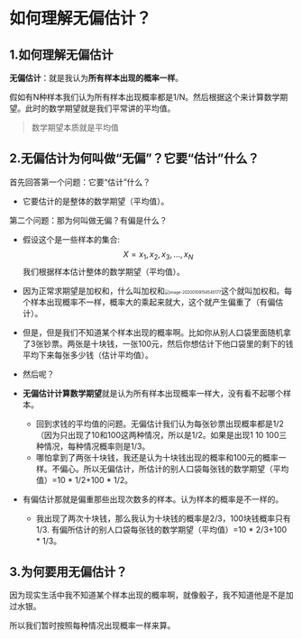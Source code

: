 # 如何理解无偏估计？



## 1.如何理解无偏估计

**无偏估计**：就是我认为**所有样本出现的概率一样**。

假如有N种样本我们认为所有样本出现概率都是1/N。然后根据这个来计算数学期望。此时的数学期望就是我们平常讲的平均值。

> 数学期望本质就是平均值

## 2.无偏估计为何叫做“无偏”？它要“估计”什么？

首先回答第一个问题：它要“估计”什么？

- 它要估计的是整体的数学期望（平均值）。

第二个问题：那为何叫做无偏？有偏是什么？

- 假设这个是一些样本的集合:$$X=x_1, x_2, x_3,...,x_N$$  我们根据样本估计整体的数学期望（平均值）。
- 因为正常求期望是加权和，什么叫加权和<img src="https://tva1.sinaimg.cn/large/006tNbRwgy1gaqcv5r11wj307u01at8l.jpg" alt="image-20200109154545177" style="zoom:50%;" />这个就叫加权和。每个样本出现概率不一样，概率大的乘起来就大，这个就产生偏重了（有偏估计）。
- 但是，但是我们不知道某个样本出现的概率啊。比如你从别人口袋里面随机拿了3张钞票。两张是十块钱，一张100元，然后你想估计下他口袋里的剩下的钱平均下来每张多少钱（估计平均值）。

- 然后呢？


- **无偏估计计算数学期望**就是认为所有样本出现概率一样大，没有看不起哪个样本。
    - 回到求钱的平均值的问题。无偏估计我们认为每张钞票出现概率都是1/2（因为只出现了10和100这两种情况，所以是1/2。如果是出现1 10 100三种情况，每种情况概率则是1/3。
    - 哪怕拿到了两张十块钱，我还是认为十块钱出现的概率和100元的概率一样。不偏心。所以无偏估计，所估计的别人口袋每张钱的数学期望（平均值）=10 * 1/2+100 * 1/2。
- 有偏估计那就是偏重那些出现次数多的样本。认为样本的概率是不一样的。
    - 我出现了两次十块钱，那么我认为十块钱的概率是2/3，100块钱概率只有1/3. 有偏所估计的别人口袋每张钱的数学期望（平均值）=10 *  2/3+100 * 1/3。



## 3.为何要用无偏估计？

因为现实生活中我不知道某个样本出现的概率啊，就像骰子，我不知道他是不是加过水银。

所以我们暂时按照每种情况出现概率一样来算。